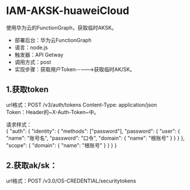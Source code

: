 # IAM-AKSK-huaweiCloud
使用华为云的FunctionGraph，获取临时AKSK。

* 部署后台：华为云FunctionGraph  
* 语言：node.js  
* 触发器：API Getway  
* 调用方式：post  
* 实现步骤：获取用户Token----->获取临时AK/SK。  

## 1.获取token
  url格式：POST  /v3/auth/tokens 
  Content-Type: application/json   
  Token：Header的~X-Auth-Token~中。
  
  请求样式：  
  {
  "auth": {
    "identity": {
      "methods": ["password"],
      "password": {
        "user": {
          "name": "账号名",
          "password": "口令",
          "domain": {
            "name": "根账号"
          }
        }
      }
    },
    "scope": {
      "domain": {
        "name": "根账号"
      }
    }
  }
}



## 2.获取ak/sk：
  url格式：POST  /v3.0/OS-CREDENTIAL/securitytokens  
  
  
